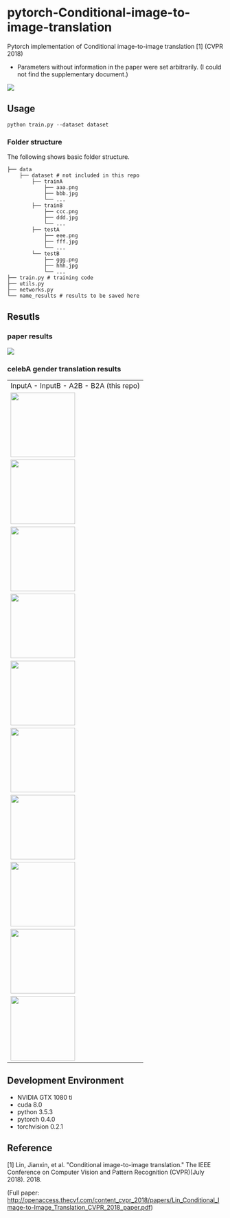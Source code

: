# pytorch-Conditional-image-to-image-translation
Pytorch implementation of Conditional image-to-image translation [1] (CVPR 2018)
* Parameters without information in the paper were set arbitrarily. (I could not find the supplementary document.)
<img src = 'assets/network_architecture.png'>

## Usage
```
python train.py --dataset dataset
```

### Folder structure
The following shows basic folder structure.
```
├── data
    ├── dataset # not included in this repo
        ├── trainA
            ├── aaa.png
            ├── bbb.jpg
            └── ...
        ├── trainB
            ├── ccc.png
            ├── ddd.jpg
            └── ...
        ├── testA
            ├── eee.png
            ├── fff.jpg
            └── ...
        └── testB
            ├── ggg.png
            ├── hhh.jpg
            └── ...
├── train.py # training code
├── utils.py
├── networks.py
└── name_results # results to be saved here
```

## Resutls
### paper results
<img src = 'assets/paper_results.png'>

### celebA gender translation results
<table align='center'>
<tr align='center'>
<td> InputA - InputB - A2B - B2A (this repo) </td>
</tr>
<tr>
<td><img src = 'assets/1.png' height=150px>
</tr>
<tr>
<td><img src = 'assets/2.png' height=150px>
</tr>
<tr>
<td><img src = 'assets/3.png' height=150px>
</tr>
<tr>
<td><img src = 'assets/4.png' height=150px>
</tr>
<tr>
<td><img src = 'assets/5.png' height=150px>
</tr>
<tr>
<td><img src = 'assets/6.png' height=150px>
</tr>
<tr>
<td><img src = 'assets/7.png' height=150px>
</tr>
<tr>
<td><img src = 'assets/8.png' height=150px>
</tr>
<tr>
<td><img src = 'assets/9.png' height=150px>
</tr>
<tr>
<td><img src = 'assets/10.png' height=150px>
</tr>
</table>

## Development Environment
* NVIDIA GTX 1080 ti
* cuda 8.0
* python 3.5.3
* pytorch 0.4.0
* torchvision 0.2.1

## Reference
[1] Lin, Jianxin, et al. "Conditional image-to-image translation." The IEEE Conference on Computer Vision and Pattern Recognition (CVPR)(July 2018). 2018.

(Full paper: http://openaccess.thecvf.com/content_cvpr_2018/papers/Lin_Conditional_Image-to-Image_Translation_CVPR_2018_paper.pdf)
